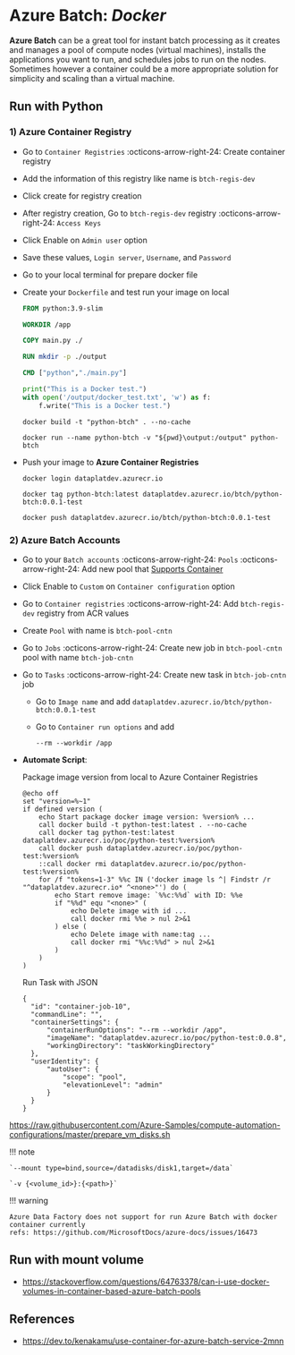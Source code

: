 # Azure Batch: _Docker_

**Azure Batch** can be a great tool for instant batch processing as it creates and
manages a pool of compute nodes (virtual machines), installs the applications you
want to run, and schedules jobs to run on the nodes. Sometimes however a container
could be a more appropriate solution for simplicity and scaling than a virtual machine.

## Run with Python

### 1) Azure Container Registry

* Go to `Container Registries` :octicons-arrow-right-24: Create container registry
* Add the information of this registry like name is `btch-regis-dev`
* Click create for registry creation
* After registry creation, Go to `btch-regis-dev` registry :octicons-arrow-right-24: `Access Keys`
* Click Enable on `Admin user` option
* Save these values, `Login server`, `Username`, and `Password`
* Go to your local terminal for prepare docker file
* Create your `Dockerfile` and test run your image on local

    ```dockerfile title="Dockerfile"
    FROM python:3.9-slim

    WORKDIR /app

    COPY main.py ./

    RUN mkdir -p ./output

    CMD ["python","./main.py"]
    ```

    ```python title=".\main.py"
    print("This is a Docker test.")
    with open('/output/docker_test.txt', 'w') as f:
        f.write("This is a Docker test.")
    ```

    ```shell
    docker build -t "python-btch" . --no-cache
    ```

    ```shell
    docker run --name python-btch -v "${pwd}\output:/output" python-btch
    ```

* Push your image to **Azure Container Registries**

    ```shell
    docker login dataplatdev.azurecr.io
    ```

    ```shell
    docker tag python-btch:latest dataplatdev.azurecr.io/btch/python-btch:0.0.1-test
    ```

    ```shell
    docker push dataplatdev.azurecr.io/btch/python-btch:0.0.1-test
    ```

### 2) Azure Batch Accounts

* Go to your `Batch accounts` :octicons-arrow-right-24: `Pools` :octicons-arrow-right-24:
  Add new pool that [Supports Container](https://learn.microsoft.com/en-us/azure/batch/batch-docker-container-workloads#supported-virtual-machine-images)
* Click Enable to `Custom` on `Container configuration` option
* Go to `Container registries` :octicons-arrow-right-24: Add `btch-regis-dev` registry from ACR values
* Create `Pool` with name is `btch-pool-cntn`
* Go to `Jobs` :octicons-arrow-right-24: Create new job in `btch-pool-cntn` pool with name `btch-job-cntn`
* Go to `Tasks` :octicons-arrow-right-24: Create new task in `btch-job-cntn` job

    * Go to `Image name` and add `dataplatdev.azurecr.io/btch/python-btch:0.0.1-test`
    * Go to `Container run options` and add

        ```text
        --rm --workdir /app
        ```

* **Automate Script**:

    Package image version from local to Azure Container Registries

    ```shell
    @echo off
    set "version=%~1"
    if defined version (
        echo Start package docker image version: %version% ...
        call docker build -t python-test:latest . --no-cache
        call docker tag python-test:latest dataplatdev.azurecr.io/poc/python-test:%version%
        call docker push dataplatdev.azurecr.io/poc/python-test:%version%
        ::call docker rmi dataplatdev.azurecr.io/poc/python-test:%version%
        for /f "tokens=1-3" %%c IN ('docker image ls ^| Findstr /r "^dataplatdev.azurecr.io* ^<none>"') do (
            echo Start remove image: `%%c:%%d` with ID: %%e
            if "%%d" equ "<none>" (
                echo Delete image with id ...
                call docker rmi %%e > nul 2>&1
            ) else (
                echo Delete image with name:tag ...
                call docker rmi "%%c:%%d" > nul 2>&1
            )
        )
    )
    ```

    Run Task with JSON

    ```shell
    {
      "id": "container-job-10",
      "commandLine": "",
      "containerSettings": {
          "containerRunOptions": "--rm --workdir /app",
          "imageName": "dataplatdev.azurecr.io/poc/python-test:0.0.8",
          "workingDirectory": "taskWorkingDirectory"
      },
      "userIdentity": {
          "autoUser": {
              "scope": "pool",
              "elevationLevel": "admin"
          }
      }
    }
    ```

https://raw.githubusercontent.com/Azure-Samples/compute-automation-configurations/master/prepare_vm_disks.sh

!!! note

    `--mount type=bind,source=/datadisks/disk1,target=/data`

    `-v {<volume_id>}:{<path>}`

!!! warning

    Azure Data Factory does not support for run Azure Batch with docker container currently
    refs: https://github.com/MicrosoftDocs/azure-docs/issues/16473

## Run with mount volume

- https://stackoverflow.com/questions/64763378/can-i-use-docker-volumes-in-container-based-azure-batch-pools

## References

* https://dev.to/kenakamu/use-container-for-azure-batch-service-2mnn
